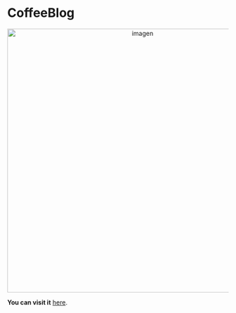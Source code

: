 ﻿# CoffeeBlog
 
<p align="center">
    <img src="https://i.ibb.co/WskL8cD/347shots-so.png" alt="imagen" width="600">
</p>

**You can visit it**  [here](https://gbp-coffeeblog.netlify.app/).
